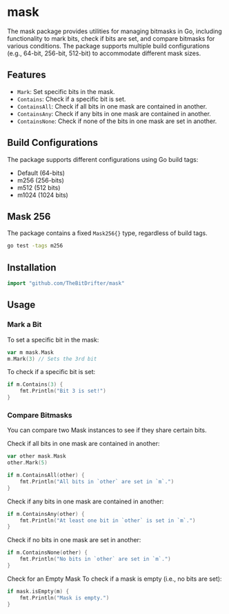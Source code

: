 # mask

The mask package provides utilities for managing bitmasks in Go, including functionality to mark bits, check if bits are set, and compare bitmasks for various conditions. The package supports multiple build configurations (e.g., 64-bit, 256-bit, 512-bit) to accommodate different mask sizes.

## Features

- `Mark`: Set specific bits in the mask.
- `Contains`: Check if a specific bit is set.
- `ContainsAll`: Check if all bits in one mask are contained in another.
- `ContainsAny`: Check if any bits in one mask are contained in another.
- `ContainsNone`: Check if none of the bits in one mask are set in another.

## Build Configurations

The package supports different configurations using Go build tags:

- Default (64-bits)
- m256 (256-bits)
- m512 (512 bits)
- m1024 (1024 bits)

## Mask 256

The package contains a fixed `Mask256{}` type, regardless of build tags.

```zsh
go test -tags m256
```

## Installation

```go
import "github.com/TheBitDrifter/mask"
```

## Usage

### Mark a Bit

To set a specific bit in the mask:

```go
var m mask.Mask
m.Mark(3) // Sets the 3rd bit
```

To check if a specific bit is set:

```go
if m.Contains(3) {
    fmt.Println("Bit 3 is set!")
}
```

### Compare Bitmasks

You can compare two Mask instances to see if they share certain bits.

Check if all bits in one mask are contained in another:

```go
var other mask.Mask
other.Mark(5)

if m.ContainsAll(other) {
    fmt.Println("All bits in `other` are set in `m`.")
}
```

Check if any bits in one mask are contained in another:

```go
if m.ContainsAny(other) {
    fmt.Println("At least one bit in `other` is set in `m`.")
}
```

Check if no bits in one mask are set in another:

```go
if m.ContainsNone(other) {
    fmt.Println("No bits in `other` are set in `m`.")
}
```

Check for an Empty Mask
To check if a mask is empty (i.e., no bits are set):

```go
if mask.isEmpty(m) {
    fmt.Println("Mask is empty.")
}
```
